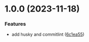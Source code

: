 # 1.0.0 (2023-11-18)


### Features

* add husky and commitlint ([6c1ea55](https://github.com/scolley31/ReleaseProject/commit/6c1ea5568e7c586a66b585226c40b4d077dad973))
